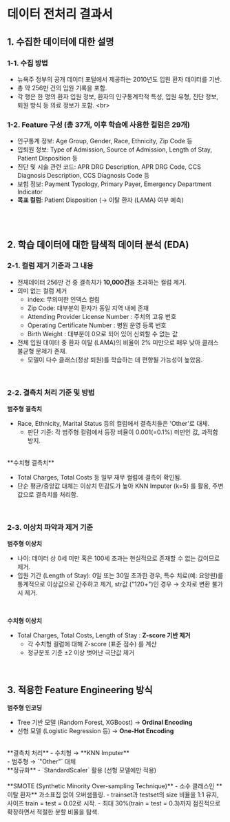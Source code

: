 # 데이터 전처리 결과서

## 1. 수집한 데이터에 대한 설명

### 1-1. 수집 방법  
  - 뉴욕주 정부의 공개 데이터 포털에서 제공하는 2010년도 입원 환자 데이터를 기반. <br>
  - 총 약 256만 건의 입원 기록을 포함. <br>
  - 각 행은 한 명의 환자 입원 정보, 환자의 인구통계학적 특성, 입원 유형, 진단 정보, 퇴원 방식 등 의료 정보가 포함.
<br\>

### 1-2. Feature 구성 (총 37개, 이후 학습에 사용한 컬럼은 29개)

  - 인구통계 정보: Age Group, Gender, Race, Ethnicity, Zip Code 등 <br>
  - 입퇴원 정보: Type of Admission, Source of Admission, Length of Stay, Patient Disposition 등 <br>
  - 진단 및 시술 관련 코드: APR DRG Description, APR DRG Code, CCS Diagnosis Description, CCS Diagnosis Code 등 <br>
  - 보험 정보: Payment Typology, Primary Payer, Emergency Department Indicator<br>
  - **목표 컬럼**: Patient Disposition (→ 이탈 환자 (LAMA) 여부 예측)<br>

<br/><br/>

## 2. 학습 데이터에 대한 탐색적 데이터 분석 (EDA) 

### 2-1. 컬럼 제거 기준과 그 내용
  - 전체데이터 256만 건 중 결측치가 **10,000건**을 초과하는 컬럼 제거.<br>
  - 의미 없는 컬럼 제거 <br>
    * index: 무의미한 인덱스 컬럼 <br>
    * Zip Code: 대부분의 환자가 동일 지역 내에 존재 <br>
    * Attending Provider License Number : 주치의 고유 번호 <br>
    * Operating Certificate Number : 병원 운영 등록 번호 <br>
    * Birth Weight : 대부분이 0으로 되어 있어 신뢰할 수 없는 값 <br>
  - 전체 입원 데이터 중 환자 이탈 (LAMA)의 비율이 2% 미만으로 매우 낮아 클래스 불균형 문제가 존재.<br>
    * 모델이 다수 클래스(정상 퇴원)를 학습하는 데 편향될 가능성이 높았음. <br>

<br/>

### 2-2. 결측치 처리 기준 및 방법

  **범주형 결측치**

  - Race, Ethnicity, Marital Status 등의 컬럼에서 결측치들은 'Other'로 대체.
    * 판단 기준: 각 범주형 컬럼에서 등장 비율이 0.001(=0.1%) 미만인 값, 과적합 방지.

<br/>
  **수치형 결측치**

  - Total Charges, Total Costs 등 일부 재무 컬럼에 결측이 확인됨.<br>
  - 단순 평균/중앙값 대체는 이상치 민감도가 높아 KNN Imputer (k=5) 를 활용, 주변 값으로 결측치를 처리함. 
<br/>

### 2-3. 이상치 파악과 제거 기준 

  **범주형 이상치**
  - 나이: 데이터 상 0세 미만 혹은 100세 초과는 현실적으로 존재할 수 없는 값이므로 제거.<br>
  - 입원 기간 (Length of Stay): 0일 또는 30일 초과한 경우, 특수 치료(예: 요양원)를 통계적으로 이상값으로 간주하고 제거, str값 ("120+")인 경우 → 숫자로 변환 불가 시 제거.
<br/>

  **수치형 이상치**
  - Total Charges, Total Costs, Length of Stay : **Z-score 기반 제거**
    * 각 수치형 컬럼에 대해 Z-score (표준 점수) 를 계산
    * 정규분포 기준 ±2 이상 벗어난 극단값 제거
     
<br/>


## 3. 적용한 Feature Engineering 방식

  **범주형 인코딩**
  - Tree 기반 모델 (Random Forest, XGBoost) → **Ordinal Encoding**<br>
  - 선형 모델 (Logistic Regression 등) → **One-Hot Encoding**
<br/>
  **결측치 처리** 
  - 수치형 → **KNN Imputer** <br>
  - 범주형 → `"Other"` 대체
<br/>
  **정규화**
  - `StandardScaler` 활용 (선형 모델에만 적용) <br>
<br/>
  **SMOTE (Synthetic Minority Over-sampling Technique)**
  - 소수 클래스인 **이탈 환자** 과소표집 없이 오버샘플링.
  - trainset과 testset의 size 비율을 1:1 유지, 사이즈 train = test = 0.02로 시작.
  - 최대 30%(train = test = 0.3)까지 점진적으로 확장하면서 적절한 분할 비율을 탐색.

<br/>
<br/>
